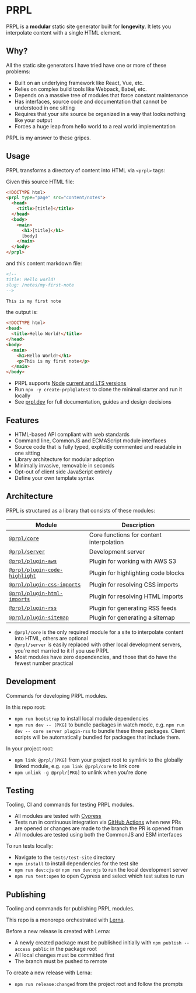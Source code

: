 # PRPL

PRPL is a **modular** static site generator built for **longevity**. It lets you interpolate content with a single HTML
element.

## Why?

All the static site generators I have tried have one or more of these problems:

- Built on an underlying framework like React, Vue, etc.
- Relies on complex build tools like Webpack, Babel, etc.
- Depends on a massive tree of modules that force constant maintenance
- Has interfaces, source code and documentation that cannot be understood in one sitting
- Requires that your site source be organized in a way that looks nothing like your output
- Forces a huge leap from hello world to a real world implementation

PRPL is my answer to these gripes.

## Usage

PRPL transforms a directory of content into HTML via `<prpl>` tags:

Given this source HTML file:

```html
<!DOCTYPE html>
<prpl type="page" src="content/notes">
  <head>
    <title>[title]</title>
  </head>
  <body>
    <main>
      <h1>[title]</h1>
      [body]
    </main>
  </body>
</prpl>
```

and this content markdown file:

```markdown
<!--
title: Hello world!
slug: /notes/my-first-note
-->

This is my first note
```

the output is:

```html
<!DOCTYPE html>
<head>
  <title>Hello World!</title>
</head>
<body>
  <main>
    <h1>Hello World!</h1>
    <p>This is my first note</p>
  </main>
</body>
```

- PRPL supports [Node](https://nodejs.org/en/) [current and LTS versions](https://nodejs.org/en/about/releases/)
- Run `npx -y create-prpl@latest` to clone the minimal starter and run it locally
- See [prpl.dev](https://prpl.dev) for full documentation, guides and design decisions

## Features

- HTML-based API compliant with web standards
- Command line, CommonJS and ECMAScript module interfaces
- Source code that is fully typed, explicitly commented and readable in one sitting
- Library architecture for modular adoption
- Minimally invasive, removable in seconds
- Opt-out of client side JavaScript entirely
- Define your own template syntax

## Architecture

PRPL is structured as a library that consists of these modules:

| Module | Description |
| --- | --- |
| [`@prpl/core`](https://github.com/tyhopp/prpl/tree/main/packages/core) | Core functions for content interpolation |
| [`@prpl/server`](https://github.com/tyhopp/prpl/tree/main/packages/server) | Development server |
| [`@prpl/plugin-aws`](https://github.com/tyhopp/prpl/tree/main/packages/plugin-aws) | Plugin for working with AWS S3 |
| [`@prpl/plugin-code-highlight`](https://github.com/tyhopp/prpl/tree/main/packages/plugin-code-highlight) | Plugin for highlighting code blocks |
| [`@prpl/plugin-css-imports`](https://github.com/tyhopp/prpl/tree/main/packages/plugin-css-imports) | Plugin for resolving CSS imports |
| [`@prpl/plugin-html-imports`](https://github.com/tyhopp/prpl/tree/main/packages/plugin-html-imports) | Plugin for resolving HTML imports |
| [`@prpl/plugin-rss`](https://github.com/tyhopp/prpl/tree/main/packages/plugin-rss) | Plugin for generating RSS feeds |
| [`@prpl/plugin-sitemap`](https://github.com/tyhopp/prpl/tree/main/packages/plugin-sitemap) | Plugin for generating a sitemap |

- `@prpl/core` is the only required module for a site to interpolate content into HTML, others are optional
- `@prpl/server` is easily replaced with other local development servers, you're not married to it if you use PRPL
- Most modules have zero dependencies, and those that do have the fewest number practical

## Development

Commands for developing PRPL modules.

In this repo root:

- `npm run bootstrap` to install local module dependencies
- `npm run dev -- [PKG]` to bundle packages in watch mode, e.g. `npm run dev -- core server plugin-rss` to bundle these three packages. Client scripts will be automatically bundled for packages that include them.

In your project root:

- `npm link @prpl/[PKG]` from your project root to symlink to the globally linked module, e.g. `npm link @prpl/core` to link core
- `npm unlink -g @prpl/[PKG]` to unlink when you're done

## Testing

Tooling, CI and commands for testing PRPL modules.

- All modules are tested with [Cypress](https://www.cypress.io)
- Tests run in continuous integration via [GitHub Actions](https://github.com/features/actions) when new PRs are
  opened or changes are made to the branch the PR is opened from
- All modules are tested using both the CommonJS and ESM interfaces

To run tests locally:

- Navigate to the `tests/test-site` directory
- `npm install` to install dependencies for the test site
- `npm run dev:cjs` or `npm run dev:mjs` to run the local development server
- `npm run test:open` to open Cypress and select which test suites to run

## Publishing

Tooling and commands for publishing PRPL modules.

This repo is a monorepo orchestrated with [Lerna](https://lerna.js.org).

Before a new release is created with Lerna:

- A newly created package must be published initially with `npm publish --access public` in the package root
- All local changes must be committed first
- The branch must be pushed to remote

To create a new release with Lerna:

- `npm run release:changed` from the project root and follow the prompts